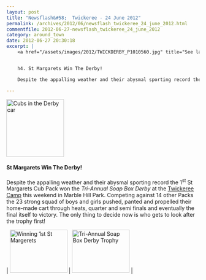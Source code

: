 ```yaml
---
layout: post
title: "Newsflash&#58;  Twickeree - 24 June 2012"
permalink: /archives/2012/06/newsflash_twickeree_24_june_2012.html
commentfile: 2012-06-27-newsflash_twickeree_24_june_2012
category: around_town
date: 2012-06-27 20:30:18
excerpt: |
    <a href="/assets/images/2012/TWICKDERBY_P1010560.jpg" title="See larger version of - Cubs in the Derby car"><img src="/assets/images/2012/TWICKDERBY_P1010560_thumb.jpg" width="150" height="150" alt="Cubs in the Derby car" class="photo right" /></a>


    h4. St Margarets Win The Derby!

    Despite the appalling weather and their abysmal sporting record the 1<sup>st</sup> St Margarets Cub Pack won the _Tri-Annual Soap Box Derby_ at the <a href="https://stmargarets.london/archives/2012/06/twickeree_2012.html">Twickeree Camp</a> this weekend in Marble Hill Park. Competing against 14 other Packs the 23 strong squad of boys and girls pushed, panted and propelled their home-made cart through heats, quarter and semi finals and eventually the final itself to victory. The only thing to decide now is who gets to look after the trophy first!

---
```


<a href="/assets/images/2012/TWICKDERBY_P1010560.jpg" title="See larger version of - Cubs in the Derby car"><img src="/assets/images/2012/TWICKDERBY_P1010560_thumb.jpg" width="150" height="150" alt="Cubs in the Derby car" class="photo right" /></a>

#### St Margarets Win The Derby!

Despite the appalling weather and their abysmal sporting record the 1<sup>st</sup> St Margarets Cub Pack won the *Tri-Annual Soap Box Derby* at the [Twickeree Camp](/archives/2012/06/twickeree_2012.html) this weekend in Marble Hill Park. Competing against 14 other Packs the 23 strong squad of boys and girls pushed, panted and propelled their home-made cart through heats, quarter and semi finals and eventually the final itself to victory. The only thing to decide now is who gets to look after the trophy first!


| <a href="/assets/images/2012/TWICKDERBY_P1010564.jpg" title="See larger version of - Winning 1st St Margerets"><img src="/assets/images/2012/TWICKDERBY_P1010564_thumb.jpg" width="150" height="112" alt="Winning 1st St Margerets" class="photo right" /></a> | <a href="/assets/images/2012/TWICKDERBY_Trophy.jpg" title="See larger version of - Tri-Annual Soap Box Derby Trophy"><img src="/assets/images/2012/TWICKDERBY_Trophy_thumb.jpg" width="150" height="112" alt="Tri-Annual Soap Box Derby Trophy" class="photo right" /></a> |
